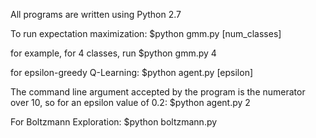 All programs are written using Python 2.7

To run expectation maximization:
$python gmm.py [num_classes]

for example, for 4 classes, run $python gmm.py 4

for epsilon-greedy Q-Learning:
$python agent.py [epsilon]

The command line argument accepted by the program is the numerator over 10, so for an epsilon value of 0.2:
$python agent.py 2

For Boltzmann Exploration:
$python boltzmann.py

